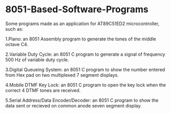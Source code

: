 # 8051-Based-Software-Programs

Some programs made as an application for AT89C51ED2 microcontroller, such as:

1.Piano: an 8051 Assembly program to generate the tones of the middle octave C4.

2.Variable Duty Cycle: an 8051 C program to generate a signal of frequency 500 Hz of variable duty cycle.
 
3.Digital Queueing System: an 8051 C program to show the number entered from Hex pad on two multiplexed 7 segment displays.
  
4.Mobile DTMF Key Lock: an 8051 C program to open the key lock when the correct 4 DTMF tones are received.
  
5.Serial Address/Data Encoder/Decoder: an 8051 C program to show the data sent or recieved on common anode seven segment display.
  
